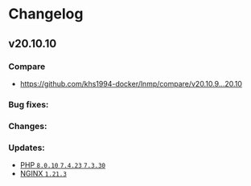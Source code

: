 # Changelog

## v20.10.10

### Compare

* https://github.com/khs1994-docker/lnmp/compare/v20.10.9...20.10

### Bug fixes:

### Changes:

### Updates:

* [PHP `8.0.10` `7.4.23` `7.3.30`](https://www.php.net/ChangeLog-8.php#8.0.10)
* [NGINX `1.21.3`](https://nginx.org/en/CHANGES)
